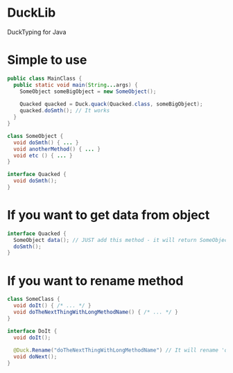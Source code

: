 # DuckLib
DuckTyping for Java

# Simple to use
```java
public class MainClass {
  public static void main(String...args) {
    SomeObject someBigObject = new SomeObject();
    
    Quacked quacked = Duck.quack(Quacked.class, someBigObject);
    quacked.doSmth(); // It works
  }
}

class SomeObject {
  void doSmth() { ... }
  void anotherMethod() { ... }
  void etc () { ... }
}

interface Quacked {
  void doSmth();
}
```
# If you want to get data from object
```java
interface Quacked {
  SomeObject data(); // JUST add this method - it will return SomeObject, whose Quacked Interface was made from.
  doSmth();
}

```

# If you want to rename method
```java
class SomeClass {
  void doIt() { /* ... */ }
  void doTheNextThingWithLongMethodName() { /* ... */ }
}

interface DoIt {
  void doIt();
  
  @Duck.Rename("doTheNextThingWithLongMethodName") // It will rename 'quacked' method to 'doNext' :)
  void doNext();
}
```
